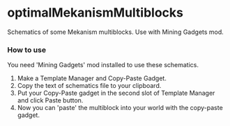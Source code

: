 # optimalMekanismMultiblocks
Schematics of some Mekanism multiblocks. Use with Mining Gadgets mod.

### How to use
You need 'Mining Gadgets' mod installed to use these schematics.

1. Make a Template Manager and Copy-Paste Gadget. 
2. Copy the text of schematics file to your clipboard.
3. Put your Copy-Paste gadget in the second slot of Template Manager and click Paste button.
4. Now you can 'paste' the multiblock into your world with the copy-paste gadget.
